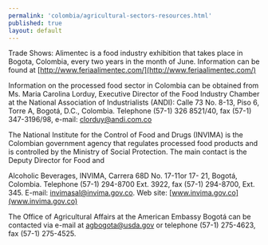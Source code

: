 ```yaml
---
permalink: 'colombia/agricultural-sectors-resources.html'
published: true
layout: default
---
```

Trade Shows: Alimentec is a food industry exhibition that takes place in Bogota, Colombia, every two years in the month of June. Information can be found at [http://www.feriaalimentec.com/](http://www.feriaalimentec.com/)

Information on the processed food sector in Colombia can be obtained from Ms. Maria Carolina Lorduy, Executive Director of the Food Industry Chamber at the National Association of Industrialists (ANDI): Calle 73 No. 8-13, Piso 6, Torre A, Bogotá, D.C., Colombia. Telephone (57-1) 326 8521/40, fax (57-1) 347-3196/98, e-mail: [clorduy@andi.com.co](clorduy@andi.com.co)

The National Institute for the Control of Food and Drugs (INVIMA) is the Colombian government agency that regulates processed food products and is controlled by the Ministry of Social Protection. The main contact is the Deputy Director for Food and

Alcoholic Beverages, INVIMA, Carrera 68D No. 17-11or 17- 21, Bogotá, Colombia. Telephone (57-1) 294-8700 Ext. 3922, fax (57-1) 294-8700, Ext. 345. E-mail: [invimasal@invima.gov.co](invimasal@invima.gov.co). Web site: [www.invima.gov.co](www.invima.gov.co)

The Office of Agricultural Affairs at the American Embassy Bogotá can be contacted via e-mail at agbogota@usda.gov or telephone (57-1) 275-4623, fax (57-1) 275-4525.
